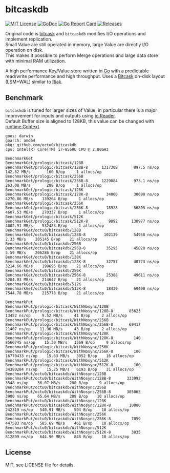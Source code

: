 # bitcaskdb

[![MIT License](https://img.shields.io/github/license/octu0/bitcaskdb)](https://github.com/octu0/bitcaskdb/blob/master/LICENSE)
[![GoDoc](https://godoc.org/github.com/octu0/bitcaskdb?status.svg)](https://godoc.org/github.com/octu0/bitcaskdb)
[![Go Report Card](https://goreportcard.com/badge/github.com/octu0/bitcaskdb)](https://goreportcard.com/report/github.com/octu0/bitcaskdb)
[![Releases](https://img.shields.io/github/v/release/octu0/bitcaskdb)](https://github.com/octu0/bitcaskdb/releases)

Original code is [bitcask](https://git.mills.io/prologic/bitcask) and `bitcaskdb` modifies I/O operations and implement replication.  
Small Value are still operated in memory, large Value are directly I/O operation on disk.  
This makes it possible to perform Merge operations and large data store with minimal RAM utilization.

A high performance Key/Value store written in [Go](https://golang.org) with a predictable read/write performance and high throughput. 
Uses a [Bitcask](https://en.wikipedia.org/wiki/Bitcask) on-disk layout (LSM+WAL) similar to [Riak](https://riak.com/).

## Benchmark

`bitcaskdb` is tuned for larger sizes of Value, in particular there is a major improvement for inputs and outputs using [io.Reader](https://pkg.go.dev/io#Reader).  
Default Buffer size is aligned to 128KB, this value can be changed with [runtime.Context](https://pkg.go.dev/github.com/octu0/bitcaskdb#WithRuntimeContext).

```
goos: darwin
goarch: amd64
pkg: github.com/octu0/bitcaskdb
cpu: Intel(R) Core(TM) i7-8569U CPU @ 2.80GHz

BenchmarkGet
BenchmarkGet/prologic/bitcask/128B
BenchmarkGet/prologic/bitcask/128B-8      1317308       897.5 ns/op   142.62 MB/s       160 B/op     1 allocs/op
BenchmarkGet/prologic/bitcask/256B
BenchmarkGet/prologic/bitcask/256B-8      1229084       973.1 ns/op   263.08 MB/s       288 B/op     1 allocs/op
BenchmarkGet/prologic/bitcask/128K
BenchmarkGet/prologic/bitcask/128K-8        34060       30690 ns/op  4270.86 MB/s    139264 B/op     1 allocs/op
BenchmarkGet/prologic/bitcask/256K
BenchmarkGet/prologic/bitcask/256K-8        18928       56895 ns/op  4607.53 MB/s    270337 B/op     1 allocs/op
BenchmarkGet/prologic/bitcask/512K
BenchmarkGet/prologic/bitcask/512K-8         9092      130977 ns/op  4002.91 MB/s    532483 B/op     1 allocs/op
BenchmarkGet/octu0/bitcaskdb/128B
BenchmarkGet/octu0/bitcaskdb/128B-8        102139       54958 ns/op     2.33 MB/s    205145 B/op    21 allocs/op
BenchmarkGet/octu0/bitcaskdb/256B
BenchmarkGet/octu0/bitcaskdb/256B-8         35295       45820 ns/op     5.59 MB/s    206286 B/op    21 allocs/op
BenchmarkGet/octu0/bitcaskdb/128K
BenchmarkGet/octu0/bitcaskdb/128K-8         32757       40773 ns/op  3214.66 MB/s    199695 B/op    21 allocs/op
BenchmarkGet/octu0/bitcaskdb/256K
BenchmarkGet/octu0/bitcaskdb/256K-8         25388       49611 ns/op  5284.03 MB/s    214647 B/op    21 allocs/op
BenchmarkGet/octu0/bitcaskdb/512K
BenchmarkGet/octu0/bitcaskdb/512K-8         18439       69490 ns/op  7544.78 MB/s    215778 B/op    21 allocs/op

BenchmarkPut
BenchmarkPut/prologic/bitcask/WithNosync/128B
BenchmarkPut/prologic/bitcask/WithNosync/128B-8       85623       13452 ns/op     9.52 MB/s     41 B/op     2 allocs/op
BenchmarkPut/prologic/bitcask/WithNosync/256B
BenchmarkPut/prologic/bitcask/WithNosync/256B-8       69417       21407 ns/op    11.96 MB/s     43 B/op     2 allocs/op
BenchmarkPut/prologic/bitcask/WithNosync/128K
BenchmarkPut/prologic/bitcask/WithNosync/128K-8         140     8566745 ns/op    15.30 MB/s   1569 B/op     9 allocs/op
BenchmarkPut/prologic/bitcask/WithNosync/256K
BenchmarkPut/prologic/bitcask/WithNosync/256K-8         100    16770433 ns/op    15.63 MB/s   3052 B/op    16 allocs/op
BenchmarkPut/prologic/bitcask/WithNosync/512K
BenchmarkPut/prologic/bitcask/WithNosync/512K-8         100    34380284 ns/op    15.25 MB/s   6193 B/op    31 allocs/op
BenchmarkPut/octu0/bitcaskdb/WithNosync/128B
BenchmarkPut/octu0/bitcaskdb/WithNosync/128B-8       333992        3548 ns/op    36.07 MB/s    200 B/op     9 allocs/op
BenchmarkPut/octu0/bitcaskdb/WithNosync/256B
BenchmarkPut/octu0/bitcaskdb/WithNosync/256B-8       305065        3900 ns/op    65.64 MB/s    208 B/op    10 allocs/op
BenchmarkPut/octu0/bitcaskdb/WithNosync/128K
BenchmarkPut/octu0/bitcaskdb/WithNosync/128K-8        10000      242319 ns/op   540.91 MB/s    594 B/op    10 allocs/op
BenchmarkPut/octu0/bitcaskdb/WithNosync/256K
BenchmarkPut/octu0/bitcaskdb/WithNosync/256K-8         7059      447583 ns/op   585.69 MB/s    461 B/op    10 allocs/op
BenchmarkPut/octu0/bitcaskdb/WithNosync/512K
BenchmarkPut/octu0/bitcaskdb/WithNosync/512K-8         3835      812899 ns/op   644.96 MB/s    848 B/op    10 allocs/op
```

## License

MIT, see LICENSE file for details.
